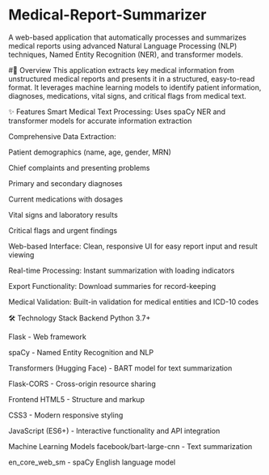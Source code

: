 # Medical-Report-Summarizer
A web-based application that automatically processes and summarizes medical reports using advanced Natural Language Processing (NLP) techniques, Named Entity Recognition (NER), and transformer models.

#🎯 Overview
This application extracts key medical information from unstructured medical reports and presents it in a structured, easy-to-read format. It leverages machine learning models to identify patient information, diagnoses, medications, vital signs, and critical flags from medical text.

✨ Features
Smart Medical Text Processing: Uses spaCy NER and transformer models for accurate information extraction

Comprehensive Data Extraction:

Patient demographics (name, age, gender, MRN)

Chief complaints and presenting problems

Primary and secondary diagnoses

Current medications with dosages

Vital signs and laboratory results

Critical flags and urgent findings

Web-based Interface: Clean, responsive UI for easy report input and result viewing

Real-time Processing: Instant summarization with loading indicators

Export Functionality: Download summaries for record-keeping

Medical Validation: Built-in validation for medical entities and ICD-10 codes

🛠 Technology Stack
Backend
Python 3.7+

Flask - Web framework

spaCy - Named Entity Recognition and NLP

Transformers (Hugging Face) - BART model for text summarization

Flask-CORS - Cross-origin resource sharing

Frontend
HTML5 - Structure and markup

CSS3 - Modern responsive styling

JavaScript (ES6+) - Interactive functionality and API integration

Machine Learning Models
facebook/bart-large-cnn - Text summarization

en_core_web_sm - spaCy English language model

